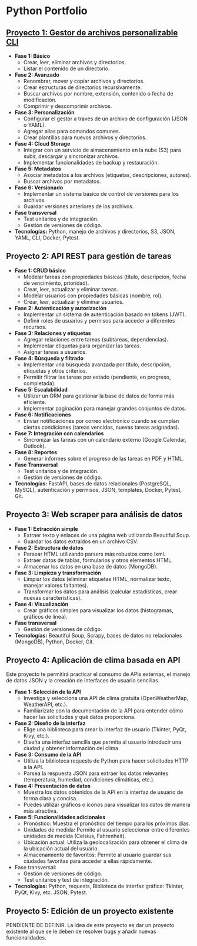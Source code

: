 # Python Portfolio

## [Proyecto 1: Gestor de archivos personalizable CLI](./proyecto1/README.md)

* **Fase 1: Básico**
  * Crear, leer, eliminar archivos y directorios.
  * Listar el contenido de un directorio.
* **Fase 2: Avanzado**
  * Renombrar, mover y copiar archivos y directorios.
  * Crear estructuras de directorios recursivamente.
  * Buscar archivos por nombre, extensión, contenido o fecha de modificación.
  * Comprimir y descomprimir archivos.
* **Fase 3: Personalización**
  * Configurar el gestor a través de un archivo de configuración (JSON o YAML).
  * Agregar alias para comandos comunes.
  * Crear plantillas para nuevos archivos y directorios.
* **Fase 4: Cloud Storage**
  * Integrar con un servicio de almacenamiento en la nube (S3) para subir, descargar y sincronizar archivos.
  * Implementar funcionalidades de backup y restauración.
* **Fase 5: Metadatos**
  * Asociar metadatos a los archivos (etiquetas, descripciones, autores).
  * Buscar archivos por metadatos.
* **Fase 6: Versionado**
  * Implementar un sistema básico de control de versiones para los archivos.
  * Guardar versiones anteriores de los archivos.
* **Fase transversal**
  * Test unitarios y de integración.
  * Gestión de versiones de código.
* **Tecnologías:** Python, manejo de archivos y directorios, S3, JSON, YAML, CLI, Docker, Pytest.

## Proyecto 2: API REST para gestión de tareas

* **Fase 1: CRUD básico**
  * Modelar tareas con propiedades básicas (título, descripción, fecha de vencimiento, prioridad).
  * Crear, leer, actualizar y eliminar tareas.
  * Modelar usuarios con propiedades básicas (nombre, rol).
  * Crear, leer, actualizar y eliminar usuarios.
* **Fase 2: Autenticación y autorización**
  * Implementar un sistema de autenticación basado en tokens (JWT).
  * Definir roles de usuarios y permisos para acceder a diferentes recursos.
* **Fase 3: Relaciones y etiquetas**
  * Agregar relaciones entre tareas (subtareas, dependencias).
  * Implementar etiquetas para organizar las tareas.
  * Asignar tareas a usuarios.
* **Fase 4: Búsqueda y filtrado**
  * Implementar una búsqueda avanzada por título, descripción, etiquetas y otros criterios.
  * Permitir filtrar las tareas por estado (pendiente, en progreso, completada).
* **Fase 5: Escalabilidad**
  * Utilizar un ORM para gestionar la base de datos de forma más eficiente.
  * Implementar paginación para manejar grandes conjuntos de datos.
* **Fase 6: Notificaciones**
  * Enviar notificaciones por correo electrónico cuando se cumplan ciertas condiciones (tareas vencidas, nuevas tareas asignadas).
* **Fase 7: Integración con calendarios**
  * Sincronizar las tareas con un calendario externo (Google Calendar, Outlook).
* **Fase 8: Reportes**
  * Generar informes sobre el progreso de las tareas en PDF y HTML.
* **Fase Transversal**
  * Test unitarios y de integración.
  * Gestión de versiones de código.
* **Tecnologías:** FastAPI, bases de datos relacionales (PostgreSQL, MySQL), autenticación y permisos, JSON, templates, Docker, Pytest, Git.

## Proyecto 3: Web scraper para análisis de datos

* **Fase 1: Extracción simple**
  * Extraer texto y enlaces de una página web utilizando Beautiful Soup.
  * Guardar los datos extraídos en un archivo CSV.
* **Fase 2: Estructura de datos**
  * Parsear HTML utilizando parsers más robustos como lxml.
  * Extraer datos de tablas, formularios y otros elementos HTML.
  * Almacenar los datos en una base de datos (MongoDB).
* **Fase 3: Limpieza y transformación**
  * Limpiar los datos (eliminar etiquetas HTML, normalizar texto, manejar valores faltantes).
  * Transformar los datos para análisis (calcular estadísticas, crear nuevas características).
* **Fase 4: Visualización**
  * Crear gráficos simples para visualizar los datos (histogramas, gráficos de línea).
* **Fase transversal**
  * Gestión de versiones de código.
* **Tecnologías:** Beautiful Soup, Scrapy, bases de datos no relacionales (MongoDB), Python, Docker, Git.

## Proyecto 4: Aplicación de clima basada en API

Este proyecto te permitirá practicar el consumo de APIs externas, el manejo de datos JSON y la creación de interfaces de usuario sencillas.

* **Fase 1: Selección de la API**
  * Investiga y selecciona una API de clima gratuita (OpenWeatherMap, WeatherAPI, etc.).
  * Familiarízate con la documentación de la API para entender cómo hacer las solicitudes y qué datos proporciona.
* **Fase 2: Diseño de la interfaz**
  * Elige una biblioteca para crear la interfaz de usuario (Tkinter, PyQt, Kivy, etc.).
  * Diseña una interfaz sencilla que permita al usuario introducir una ciudad y obtener información del clima.
* **Fase 3: Consumo de la API**
  * Utiliza la biblioteca requests de Python para hacer solicitudes HTTP a la API.
  * Parsea la respuesta JSON para extraer los datos relevantes (temperatura, humedad, condiciones climáticas, etc.).
* **Fase 4: Presentación de datos**
  * Muestra los datos obtenidos de la API en la interfaz de usuario de forma clara y concisa.
  * Puedes utilizar gráficos o iconos para visualizar los datos de manera más atractiva.
* **Fase 5: Funcionalidades adicionales**
  * Pronóstico: Muestra el pronóstico del tiempo para los próximos días.
  * Unidades de medida: Permite al usuario seleccionar entre diferentes unidades de medida (Celsius, Fahrenheit).
  * Ubicación actual: Utiliza la geolocalización para obtener el clima de la ubicación actual del usuario.
  * Almacenamiento de favoritos: Permite al usuario guardar sus ciudades favoritas para acceder a ellas rápidamente.
* Fase transversal:
  * Gestión de versiones de código.
  * Test unitarios y test de integración.
* **Tecnologías:** Python, requests, Biblioteca de interfaz gráfica: Tkinter, PyQt, Kivy, etc. JSON, Pytest.

## Proyecto 5: Edición de un proyecto existente

PENDIENTE DE DEFINIR. La idea de este proyecto es dar un proyecto existente al que se le deben de resolver bugs y añadir nuevas funcionalidades.

